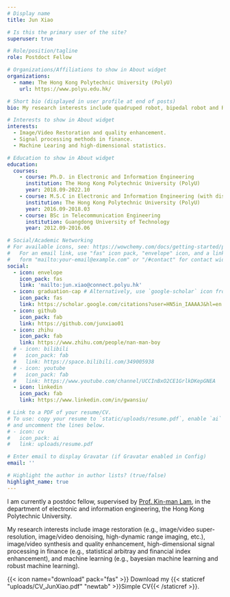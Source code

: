 ```yaml
---
# Display name
title: Jun Xiao

# Is this the primary user of the site?
superuser: true

# Role/position/tagline
role: Postdoct Fellow

# Organizations/Affiliations to show in About widget
organizations:
  - name: The Hong Kong Polytechnic University (PolyU)
    url: https://www.polyu.edu.hk/

# Short bio (displayed in user profile at end of posts)
bio: My research interests include quadruped robot, bipedal robot and Reinforcement Learning.

# Interests to show in About widget
interests:
  - Image/Video Restoration and quality enhancement.
  - Signal processing methods in finance.
  - Machine Learing and high-dimensional statistics.

# Education to show in About widget
education:
  courses:
    - course: Ph.D. in Electronic and Information Engineering
      institution: The Hong Kong Polytechnic University (PolyU)
      year: 2018.09-2022.10
    - course: M.S.C in Electronic and Information Engineering (with distinction)
      institution: The Hong Kong Polytechnic University (PolyU)
      year: 2016.09-2018.03  
    - course: BSc in Telecommunication Engineering
      institution: Guangdong University of Technology
      year: 2012.09-2016.06

# Social/Academic Networking
# For available icons, see: https://wowchemy.com/docs/getting-started/page-builder/#icons
#   For an email link, use "fas" icon pack, "envelope" icon, and a link in the
#   form "mailto:your-email@example.com" or "/#contact" for contact widget.
social:
  - icon: envelope
    icon_pack: fas
    link: 'mailto:jun.xiao@connect.polyu.hk'
  - icon: graduation-cap # Alternatively, use `google-scholar` icon from `ai` icon pack
    icon_pack: fas
    link: https://scholar.google.com/citations?user=HN5in_IAAAAJ&hl=en
  - icon: github
    icon_pack: fab
    link: https://github.com/junxiao01
  - icon: zhihu
    icon_pack: fab
    link: https://www.zhihu.com/people/nan-man-boy
  # - icon: bilibili
  #   icon_pack: fab
  #   link: https://space.bilibili.com/349005938
  # - icon: youtube
  #   icon_pack: fab
  #   link: https://www.youtube.com/channel/UCCInBxO2CE1GrlkDKepGNEA
  - icon: linkedin
    icon_pack: fab
    link: https://www.linkedin.com/in/gwansiu/

# Link to a PDF of your resume/CV.
# To use: copy your resume to `static/uploads/resume.pdf`, enable `ai` icons in `params.toml`,
# and uncomment the lines below.
# - icon: cv
#   icon_pack: ai
#   link: uploads/resume.pdf

# Enter email to display Gravatar (if Gravatar enabled in Config)
email: ''

# Highlight the author in author lists? (true/false)
highlight_name: true
---
```


I am currently a postdoc fellow, supervised by [Prof. Kin-man Lam](http://www.eie.polyu.edu.hk/~enkmlam/), in the department of electronic and information engineering, the Hong Kong Polytechnic University. 

My research interests include image restoration (e.g., image/video super-resolution, image/video denoising, high-dynamic range imaging, etc.), image/video synthesis and quality enhancement, high-dimensional signal processing in finance (e.g., statistical arbitray and financial index enhancement), and machine learning (e.g., bayesian machine learning and robust machine learning).

{{< icon name="download" pack="fas" >}} Download my {{< staticref "uploads/CV_JunXiao.pdf" "newtab" >}}Simple CV{{< /staticref >}}.
